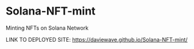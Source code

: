 # Solana-NFT-mint
Minting NFTs on Solana Network

LINK TO DEPLOYED SITE: https://daviewave.github.io/Solana-NFT-mint/
